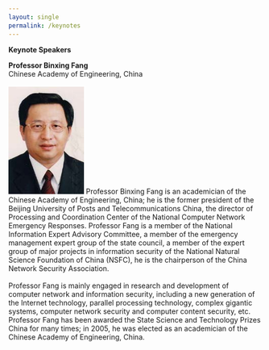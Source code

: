 ```yaml
---
layout: single
permalink: /keynotes
---
```

**Keynote Speakers**

**Professor Binxing Fang**<br/>
Chinese Academy of Engineering, China<br/><br/>
![Professor Binxing Fang](/assets/images/binxing_fang.jpg) Professor Binxing Fang is an academician of the Chinese Academy of Engineering, China; he is the former president of the Beijing University of Posts and Telecommunications China, the director of Processing and Coordination Center of the National Computer Network Emergency Responses. Professor Fang is a member of the National Information Expert Advisory Committee, a member of the emergency management expert group of the state council, a member of the expert group of major projects in information security of the National Natural Science Foundation of China (NSFC), he is the chairperson of the China Network Security Association.<br/><br/>
Professor Fang is mainly engaged in research and development of computer network and information security, including a new generation of the Internet technology, parallel processing technology, complex gigantic systems, computer network security and computer content security, etc. Professor Fang has been awarded the State Science and Technology Prizes China for many times; in 2005, he was elected as an academician of the Chinese Academy of Engineering, China.
